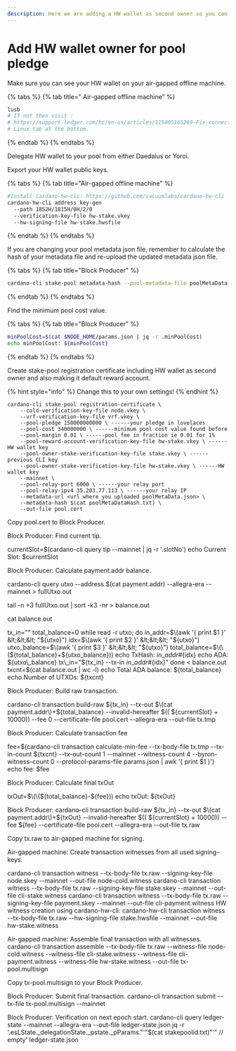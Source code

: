 ```yaml
---
description: Here we are adding a HW wallet as second owner so you can pledge from it.
---
```


# Add HW wallet owner for pool pledge

Make sure you can see your HW wallet on your air-gapped offline machine.

{% tabs %}
{% tab title=" Air-gapped offline machine" %}
```bash
lusb
# If not then visit :
# https://support.ledger.com/hc/en-us/articles/115005165269-Fix-connection-issues
# Linux tab at the bottom.
```
{% endtab %}
{% endtabs %}

Delegate HW wallet to your pool from either Daedalus or Yoroi.

Export your HW wallet public keys.

{% tabs %}
{% tab title="Air-gapped offline machine" %}
```bash
#Install cardano-hw-cli: https://github.com/vacuumlabs/cardano-hw-cli
cardano-hw-cli address key-gen
  --path 1852H/1815H/0H/2/0
  --verification-key-file hw-stake.vkey
  --hw-signing-file hw-stake.hwsfile
```
{% endtab %}
{% endtabs %}

If you are changing your pool metadata json file, remember to calculate the hash of your metadata file and re-upload the updated metadata json file.

{% tabs %}
{% tab title="Block Producer" %}
```bash
cardano-cli stake-pool metadata-hash --pool-metadata-file poolMetaData.json > poolMetaDataHash.txt
```
{% endtab %}
{% endtabs %}

Find the minimum pool cost value.

{% tabs %}
{% tab title="Block Producer" %}
```bash
minPoolCost=$(cat $NODE_HOME/params.json | jq -r .minPoolCost)
echo minPoolCost: ${minPoolCost}
```
{% endtab %}
{% endtabs %}

Create stake-pool registration certificate including HW wallet as second owner and also making it default reward account.

{% hint style="info" %}
Change this to your own settings!
{% endhint %}

```text
cardano-cli stake-pool registration-certificate \
    --cold-verification-key-file node.vkey \
    --vrf-verification-key-file vrf.vkey \
    --pool-pledge 150000000000 \ ------your pledge in lovelaces
    --pool-cost 340000000 \ ------minimum pool cost value found before
    --pool-margin 0.01 \ ------pool fee in fraction ie 0.01 for 1%
    --pool-reward-account-verification-key-file hw-stake.vkey \ ------HW wallet key
    --pool-owner-stake-verification-key-file stake.vkey \ ------previous CLI key
    --pool-owner-stake-verification-key-file hw-stake.vkey \ ------HW wallet key
    --mainnet \
    --pool-relay-port 6000 \ ------your relay port
    --pool-relay-ipv4 35.203.77.113 \ ------your relay IP
    --metadata-url <url where you uploaded poolMetaData.json> \
    --metadata-hash $(cat poolMetaDataHash.txt) \
    --out-file pool.cert
```

Copy pool.cert to Block Producer.

Block Producer: Find current tip.

currentSlot=$\(cardano-cli query tip --mainnet \| jq -r '.slotNo'\) echo Current Slot: $currentSlot

Block Producer: Calculate payment.addr balance.

cardano-cli query utxo  --address $\(cat payment.addr\)  --allegra-era  --mainnet &gt; fullUtxo.out

tail -n +3 fullUtxo.out \| sort -k3 -nr &gt; balance.out

cat balance.out

tx\_in="" total\_balance=0 while read -r utxo; do in\_addr=$\(awk '{ print $1 }' &lt;&lt;&lt; "${utxo}"\) idx=$\(awk '{ print $2 }' &lt;&lt;&lt; "${utxo}"\) utxo\_balance=$\(awk '{ print $3 }' &lt;&lt;&lt; "${utxo}"\) total\_balance=$\(\(${total\_balance}+${utxo\_balance}\)\) echo TxHash: ${in\_addr}\#${idx} echo ADA: ${utxo\_balance} tx\_in="${tx\_in} --tx-in ${in\_addr}\#${idx}" done &lt; balance.out txcnt=$\(cat balance.out \| wc -l\) echo Total ADA balance: ${total\_balance} echo Number of UTXOs: ${txcnt}

Block Producer: Build raw transaction.

cardano-cli transaction build-raw  ${tx\_in}  --tx-out $\(cat payment.addr\)+${total\_balance}  --invalid-hereafter $\(\( ${currentSlot} + 10000\)\)  --fee 0  --certificate-file pool.cert  --allegra-era  --out-file tx.tmp

Block Producer: Calculate transaction fee

fee=$\(cardano-cli transaction calculate-min-fee  --tx-body-file tx.tmp  --tx-in-count ${txcnt}  --tx-out-count 1  --mainnet  --witness-count 4  --byron-witness-count 0  --protocol-params-file params.json \| awk '{ print $1 }'\) echo fee: $fee

Block Producer: Calculate final txOut

txOut=$\(\(${total\_balance}-${fee}\)\) echo txOut: ${txOut}

Block Producer: cardano-cli transaction build-raw  ${tx\_in}  --tx-out $\(cat payment.addr\)+${txOut}  --invalid-hereafter $\(\( ${currentSlot} + 10000\)\)  --fee ${fee}  --certificate-file pool.cert  --allegra-era  --out-file tx.raw

Copy tx.raw to air-gapped machine for signing.

Air-gapped machine: Create transaction witnesses from all used signing-keys.

cardano-cli transaction witness --tx-body-file tx.raw --signing-key-file node.skey --mainnet --out-file node-cold.witness cardano-cli transaction witness --tx-body-file tx.raw --signing-key-file stake.skey --mainnet --out-file cli-stake.witness cardano-cli transaction witness --tx-body-file tx.raw --signing-key-file payment.skey --mainnet --out-file cli-payment.witness HW witness creation using cardano-hw-cli: cardano-hw-cli transaction witness --tx-body-file tx.raw --hw-signing-file stake.hwsfile --mainnet --out-file hw-stake.witness

Air-gapped machine: Assemble final transaction with all witnesses. cardano-cli transaction assemble --tx-body-file tx.raw --witness-file node-cold.witness --witness-file cli-stake.witness --witness-file cli-payment.witness --witness-file hw-stake.witness --out-file tx-pool.multisign

Copy tx-pool.multisign to your Block Producer.

Block Producer: Submit final transaction. cardano-cli transaction submit --tx-file tx-pool.multisign --mainnet

Block Producer: Verification on next epoch start. cardano-cli query ledger-state --mainnet --allegra-era --out-file ledger-state.json jq -r '.esLState.\_delegationState.\_pstate.\_pParams."'"$\(cat stakepoolid.txt\)"'" // empty' ledger-state.json


